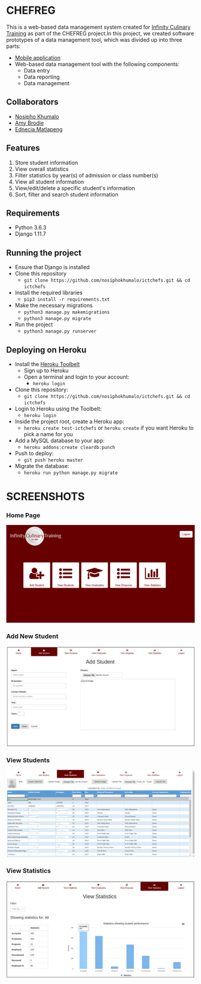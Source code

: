 # CHEFREG

This is a web-based data management system created for [Infinity Culinary Training](www.ictchefs.org/) as part of the CHEFREG project.In this project, we created software prototypes of a data management tool, which was divided up into three parts:
- [Mobile application](https://github.com/sewagodimo/ChefSchoolAndroidApp)
- Web-based data management tool with the following components:
    - Data entry
    - Data reporting
    - Data management

## Collaborators
- [Nosipho Khumalo](https://github.com/nosiphokhumalo/)
- [Amy Brodie](https://github.com/AmyLBrodie)
- [Ednecia Matlapeng](https://github.com/sewagodimo)


## Features
 1. Store student information
 2. View overall statistics
 3. Filter statistics by year(s) of admission or class number(s)
 4. View all student information
 5. View/edit/delete a specific student's information
 6. Sort, filter and search student information

## Requirements

- Python 3.6.3
- Django 1.11.7

## Running the project
- Ensure that Django is installed
- Clone this repository
  - ```git clone https://github.com/nosiphokhumalo/ictchefs.git && cd ictchefs```
- Install the required libraries
  - ```pip3 install -r requirements.txt```
- Make the necessary migrations
  - ```python3 manage.py makemigrations```
  - ```python3 manage.py migrate```
- Run the project
  - ```python3 manage.py runserver```

## Deploying on Heroku
- Install the [Heroku Toolbelt](https://devcenter.heroku.com/articles/heroku-cli)
  - Sign up to Heroku
  - Open a terminal and login to your account:
    - ```heroku login```
- Clone this repository:
  - ```git clone https://github.com/nosiphokhumalo/ictchefs.git && cd ictchefs```
- Login to Heroku using the Toolbelt:
  - ```heroku login```
- Inside the project root, create a Heroku app:
  - ```heroku create test-ictchefs``` or ```heroku create``` if you want Heroku to pick a name for you
- Add a MySQL database to your app:
  - ```heroku addons:create cleardb:punch```
- Push to deploy:
  - ```git push heroku master```
- Migrate the database:
  - ```heroku run python manage.py migrate```


# SCREENSHOTS

### Home Page
![](static/img/menu.png "Home Page")

### Add New Student
![](static/img/add.png "Add New Student")

### View Students
![](static/img/view.png "View Students")

### View Statistics
![](static/img/statistics.png "View Statistics")
